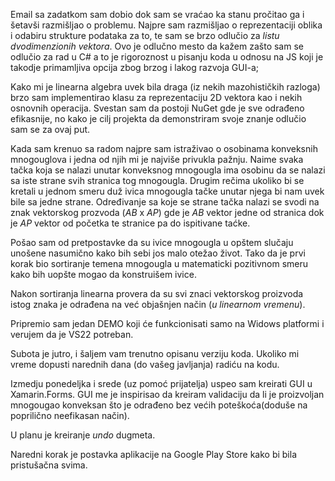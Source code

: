 Email sa zadatkom sam dobio dok sam se vraćao ka stanu pročitao ga i šetavši razmišljao o problemu.
Najpre sam razmišljao o reprezentaciji oblika i odabiru strukture podataka za to, te sam se brzo odlučio za *listu dvodimenzionih vektora*.
Ovo je odlučno mesto da kažem zašto sam se odlučio za rad u C# a to je rigoroznost u pisanju koda u odnosu na JS koji je takodje primamljiva opcija zbog brzog i lakog razvoja GUI-a;

Kako mi je linearna algebra uvek bila draga (iz nekih mazohističkih razloga) brzo sam implementirao klasu za reprezentaciju 2D vektora kao i nekih osnovnih operacija.
Svestan sam da postoji NuGet gde je sve odrađeno efikasnije, no kako je cilj projekta da demonstriram svoje znanje odlučio sam se za ovaj put.

Kada sam krenuo sa radom najpre sam istraživao o osobinama konveksnih mnogouglova i jedna od njih mi je najviše privukla pažnju.
Naime svaka tačka koja se nalazi unutar konveksnog mnogougla ima osobinu da se nalazi sa iste strane svih stranica tog mnogougla.
Drugim rečima ukoliko bi se kretali u jednom smeru duž ivica mnogougla tačke unutar njega bi nam uvek bile sa jedne strane.
Određivanje sa koje se strane tačka nalazi se svodi na znak vektorskog prozvoda (*AB* x *AP*) gde je *AB* vektor jedne od stranica dok je *AP* vektor od početka te stranice pa do ispitivane taćke.

Pošao sam od pretpostavke da su ivice mnogougla u opštem slučaju unošene nasumično kako bih sebi jos malo otežao život. 
Tako da je prvi korak bio sortiranje temena mnogougla u matematicki pozitivnom smeru kako bih uopšte mogao da konstruišem ivice.

Nakon sortiranja linearna provera da su svi znaci vektorskog proizvoda istog znaka je odrađena na već objašnjen način (*u linearnom vremenu*).

Pripremio sam jedan DEMO koji će funkcionisati samo na Widows platformi i verujem da je VS22 potreban.

Subota je jutro, i šaljem vam trenutno opisanu verziju koda. Ukoliko mi vreme dopusti narednih dana (do vašeg javljanja) radiću na kodu.

Izmedju ponedeljka i srede (uz pomoć prijatelja) uspeo sam kreirati GUI u Xamarin.Forms.
GUI me je inspirisao da kreiram validaciju da li je proizvoljan mnogougao konveksan što je odrađeno bez većih poteškoća(doduše na poprilično neefikasan način).

U planu je kreiranje *undo* dugmeta.

Naredni korak je postavka aplikacije na Google Play Store kako bi bila pristušačna svima.



 
